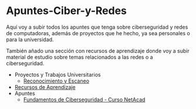 # Apuntes-Ciber-y-Redes

Aquí voy a subir todos los apuntes que tenga sobre ciberseguridad y redes de computadoras, además de proyectos que he hecho, ya sea personales o para la universidad.

También añado una sección con recursos de aprendizaje donde voy a subir material de estudio sobre temas relacionados a las redes o a ciberseguridad.

- Proyectos y Trabajos Universitarios
	- [Reconocimiento y Escaneo](./Universidad/Reconocimiento%20y%20Escaneo/Reconocimiento%20y%20Escaneo.md)
- [Recursos de Aprendizaje](./Recursos/Recursos%20de%20Aprendizaje.md)
- Apuntes
	- [Fundamentos de Ciberseguridad - Curso NetAcad](./Apuntes/Fundamentos%20de%20Ciberseguridad%20Netacad/Fundamentos%20de%20Ciberseguridad%20-%20Curso%20NetAcad.md)
